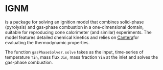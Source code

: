 # IGNM 
is a package for solving an ignition model that combines solid-phase (pyrolysis) and gas-phase combustion in a one-dimensional domain, suitable for reproducing cone calorimeter (and similar) experiments. The model features detailed chemical kinetics and relies on [Cantera](https://cantera.org)for evaluating the thermodynamic properties.

The function `gasPhaseSolver.solve` takes as the input, time-series of temperature `Tin`, mass flux `Jin`, mass fraction `Yin` at the inlet and solves the gas-phase combustion. 